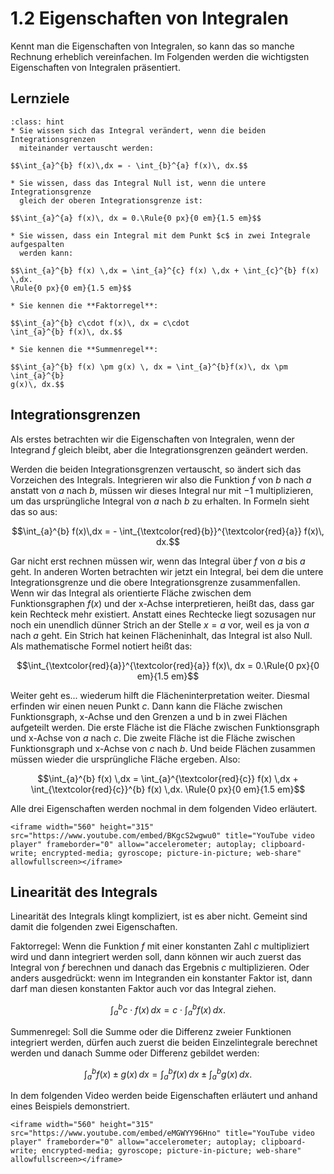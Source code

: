 # 1.2 Eigenschaften von Integralen

Kennt man die Eigenschaften von Integralen, so kann das so manche Rechnung
erheblich vereinfachen. Im Folgenden werden die wichtigsten Eigenschaften von
Integralen präsentiert.

## Lernziele

```{admonition} Lernziele
:class: hint
* Sie wissen sich das Integral verändert, wenn die beiden Integrationsgrenzen
  miteinander vertauscht werden:

$$\int_{a}^{b} f(x)\,dx = - \int_{b}^{a} f(x)\, dx.$$

* Sie wissen, dass das Integral Null ist, wenn die untere Integrationsgrenze
  gleich der oberen Integrationsgrenze ist:

$$\int_{a}^{a} f(x)\, dx = 0.\Rule{0 px}{0 em}{1.5 em}$$

* Sie wissen, dass ein Integral mit dem Punkt $c$ in zwei Integrale aufgespalten
  werden kann:

$$\int_{a}^{b} f(x) \,dx = \int_{a}^{c} f(x) \,dx + \int_{c}^{b} f(x) \,dx.
\Rule{0 px}{0 em}{1.5 em}$$

* Sie kennen die **Faktorregel**:

$$\int_{a}^{b} c\cdot f(x)\, dx = c\cdot
\int_{a}^{b} f(x)\, dx.$$

* Sie kennen die **Summenregel**:

$$\int_{a}^{b} f(x) \pm g(x) \, dx = \int_{a}^{b}f(x)\, dx \pm \int_{a}^{b}
g(x)\, dx.$$
```

## Integrationsgrenzen

Als erstes betrachten wir die Eigenschaften von Integralen, wenn der Integrand
$f$ gleich bleibt, aber die Integrationsgrenzen geändert werden.

Werden die beiden Integrationsgrenzen vertauscht, so ändert sich das Vorzeichen
des Integrals. Integrieren wir also die Funktion $f$ von $b$ nach $a$ anstatt
von $a$ nach $b$, müssen wir dieses Integral nur mit $-1$ multiplizieren, um das
ursprüngliche Integral von $a$ nach $b$ zu erhalten. In Formeln sieht das so aus: 

$$\int_{a}^{b} f(x)\,dx = - \int_{\textcolor{red}{b}}^{\textcolor{red}{a}}
f(x)\, dx.$$

Gar nicht erst rechnen müssen wir, wenn das Integral über $f$ von $a$ bis $a$
geht. In anderen Worten betrachten wir jetzt ein Integral, bei dem die untere
Integrationsgrenze und die obere Integrationsgrenze zusammenfallen. Wenn wir das
Integral als orientierte Fläche zwischen dem Funktionsgraphen $f(x)$ und der
x-Achse interpretieren, heißt das, dass gar kein Rechteck mehr existiert.
Anstatt eines Rechtecke liegt sozusagen nur noch ein unendlich dünner Strich an
der Stelle $x=a$ vor, weil es ja von $a$ nach $a$ geht. Ein Strich hat keinen
Flächeninhalt, das Integral ist also Null. Als mathematische Formel notiert
heißt das:

$$\int_{\textcolor{red}{a}}^{\textcolor{red}{a}} f(x)\, dx = 0.\Rule{0 px}{0
em}{1.5 em}$$

Weiter geht es... wiederum hilft die Flächeninterpretation weiter. Diesmal
erfinden wir einen neuen Punkt $c$. Dann kann die Fläche zwischen
Funktionsgraph, x-Achse und den Grenzen a und b in zwei Flächen aufgeteilt
werden. Die erste Fläche ist die Fläche zwischen Funktionsgraph und x-Achse von
$a$ nach $c$. Die zweite Fläche ist die Fläche zwischen Funktionsgraph und
x-Achse von $c$ nach $b$. Und beide Flächen zusammen müssen wieder die
ursprüngliche Fläche ergeben. Also:

$$\int_{a}^{b} f(x) \,dx = \int_{a}^{\textcolor{red}{c}} f(x) \,dx +
\int_{\textcolor{red}{c}}^{b} f(x) \,dx. \Rule{0 px}{0 em}{1.5 em}$$

Alle drei Eigenschaften werden nochmal in dem folgenden Video erläutert.

```{dropdown} Video: Eigenschaften/Rechenregeln des Integrals I
<iframe width="560" height="315" src="https://www.youtube.com/embed/BKgcS2wgwu0" title="YouTube video player" frameborder="0" allow="accelerometer; autoplay; clipboard-write; encrypted-media; gyroscope; picture-in-picture; web-share" allowfullscreen></iframe>
```

## Linearität des Integrals

Linearität des Integrals klingt kompliziert, ist es aber nicht. Gemeint sind
damit die folgenden zwei Eigenschaften.

Faktorregel: Wenn die Funktion $f$ mit einer konstanten Zahl $c$ multipliziert
wird und dann integriert werden soll, dann können wir auch zuerst das Integral
von $f$ berechnen und danach das Ergebnis $c$ multiplizieren. Oder anders
ausgedrückt: wenn im Integranden ein konstanter Faktor ist, dann darf man diesen
konstanten Faktor auch vor das Integral ziehen.

$$\int_{a}^{b} c\cdot f(x)\, dx = c\cdot
\int_{a}^{b} f(x)\, dx.$$

Summenregel: Soll die Summe oder die Differenz zweier Funktionen integriert
werden, dürfen auch zuerst die beiden Einzelintegrale berechnet werden und
danach Summe oder Differenz gebildet werden: 

$$\int_{a}^{b} f(x) \pm g(x) \, dx = \int_{a}^{b}f(x)\, dx \pm \int_{a}^{b}
g(x)\, dx.$$

In dem folgenden Video werden beide Eigenschaften erläutert und anhand eines
Beispiels demonstriert.

```{dropdown} Video: Eigenschaften/Rechenregeln des Integrals II
<iframe width="560" height="315" src="https://www.youtube.com/embed/eMGWYY96Hno" title="YouTube video player" frameborder="0" allow="accelerometer; autoplay; clipboard-write; encrypted-media; gyroscope; picture-in-picture; web-share" allowfullscreen></iframe>
```